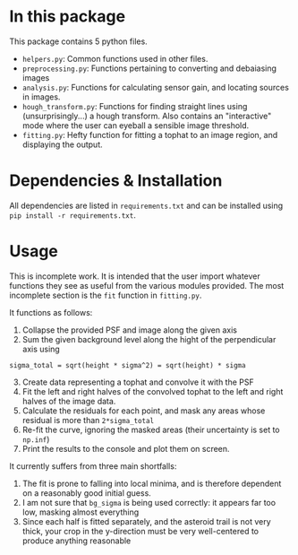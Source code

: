 # In this package

This package contains 5 python files.

- `helpers.py`: Common functions used in other files.
- `preprocessing.py`: Functions pertaining to converting and debaiasing images
- `analysis.py`: Functions for calculating sensor gain, and locating sources in images.
- `hough_transform.py`: Functions for finding straight lines using (unsurprisingly...) a hough transform. Also contains an "interactive" mode where the user can eyeball a sensible image threshold.
- `fitting.py`: Hefty function for fitting a tophat to an image region, and displaying the output.

# Dependencies & Installation

All dependencies are listed in `requirements.txt` and can be installed using `pip install -r requirements.txt`.

# Usage

This is incomplete work. It is intended that the user import whatever functions they see as useful from the various modules provided. The most incomplete section is the `fit` function in `fitting.py`.

It functions as follows:

1. Collapse the provided PSF and image along the given axis
2. Sum the given background level along the hight of the perpendicular axis using

`sigma_total = sqrt(height * sigma^2) = sqrt(height) * sigma`

3. Create data representing a tophat and convolve it with the PSF
4. Fit the left and right halves of the convolved tophat to the left and right halves of the image data.
5. Calculate the residuals for each point, and mask any areas whose residual is more than `2*sigma_total`
6. Re-fit the curve, ignoring the masked areas (their uncertainty is set to `np.inf`)
7. Print the results to the console and plot them on screen.

It currently suffers from three main shortfalls:

1. The fit is prone to falling into local minima, and is therefore dependent on a reasonably good initial guess.
2. I am not sure that `bg_sigma` is being used correctly: it appears far too low, masking almost everything
3. Since each half is fitted separately, and the asteroid trail is not very thick, your crop in the y-direction must be very well-centered to produce anything reasonable
